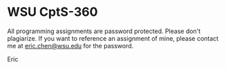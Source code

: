 # WSU CptS-360

All programming assignments are password protected. Please don't plagiarize. 
If you want to reference an assignment of mine, please contact me at eric.chen@wsu.edu for the password. 

Eric
